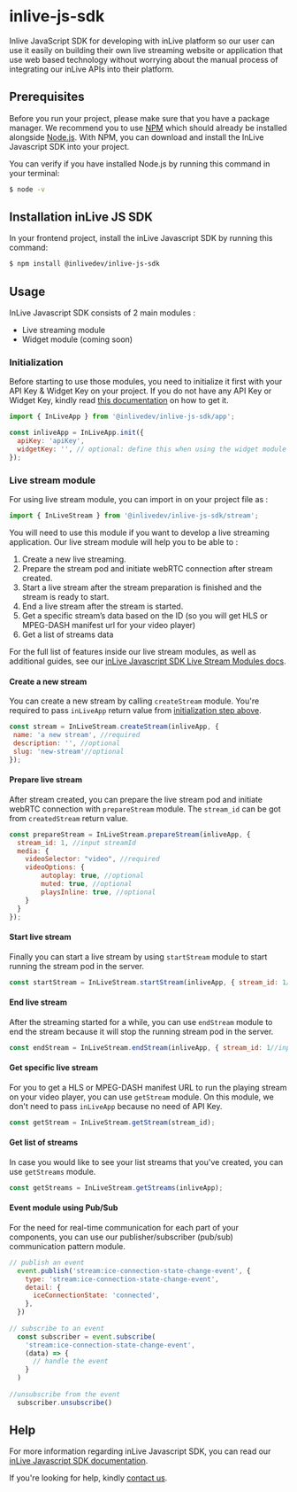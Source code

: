 # inlive-js-sdk
Inlive JavaScript SDK for developing with inLive platform so our user can use it easily on building their own live streaming website or application that use web based technology without worrying about the manual process of integrating our inLive APIs into their platform.

## Prerequisites

Before you run your project, please make sure that you have a package manager. We recommend you to use [NPM](https://www.npmjs.com/) which should already be installed alongside [Node.js](https://nodejs.org/en/). With NPM, you can download and install the InLive Javascript SDK into your project.

You can verify if you have installed Node.js by running this command in your terminal:
```bash
$ node -v
```

## Installation inLive JS SDK
In your frontend project, install the inLive Javascript SDK by running this command:
```bash
$ npm install @inlivedev/inlive-js-sdk
```

## Usage
InLive Javascript SDK consists of 2 main modules : 
- Live streaming module
- Widget module (coming soon)

### Initialization
Before starting to use those modules, you need to initialize it first with your API Key & Widget Key on your project. If you do not have any API Key or Widget Key, kindly read [this documentation](#http://link-to-sdk-website-documentation-part-initialize) on how to get it.

```js
import { InLiveApp } from '@inlivedev/inlive-js-sdk/app';

const inliveApp = InLiveApp.init({
  apiKey: 'apiKey',
  widgetKey: '', // optional: define this when using the widget module
});
```

### Live stream module
For using live stream module, you can import in on your project file as :
```js
import { InLiveStream } from '@inlivedev/inlive-js-sdk/stream';
```

You will need to use this module if you want to develop a live streaming application. Our live stream module will help you to be able to :
1. Create a new live streaming.
2. Prepare the stream pod and initiate webRTC connection after stream created.
3. Start a live stream after the stream preparation is finished and the stream is ready to start.
4. End a live stream after the stream is started.
5. Get a specific stream’s data based on the ID (so you will get HLS or MPEG-DASH manifest url for your video player)
6. Get a list of streams data

For the full list of features inside our live stream modules, as well as additional guides, see our [inLive Javascript SDK Live Stream Modules docs](#http:/link-to-sdk-website-documentation-part-live-stream-modules).

#### Create a new stream
You can create a new stream by calling `createStream` module. You're required to pass `inLiveApp` return value from [initialization step above](#initialization).

```js
const stream = InLiveStream.createStream(inliveApp, {
 name: 'a new stream', //required
 description: '', //optional
 slug: 'new-stream'//optional
});
```

#### Prepare live stream
After stream created, you can prepare the live stream pod and initiate webRTC connection with `prepareStream` module. The `stream_id` can be got from `createdStream` return value.

```js
const prepareStream = InLiveStream.prepareStream(inliveApp, { 
  stream_id: 1, //input streamId
  media: {
    videoSelector: "video", //required
    videoOptions: {
        autoplay: true, //optional
        muted: true, //optional
        playsInline: true, //optional
    }
  } 
});
```

#### Start live stream
Finally you can start a live stream by using `startStream` module to start running the stream pod in the server.

```js
const startStream = InLiveStream.startStream(inliveApp, { stream_id: 1//input streamId });
```

#### End live stream
After the streaming started for a while, you can use `endStream` module to end the stream because it will stop the running stream pod in the server.

```js
const endStream = InLiveStream.endStream(inliveApp, { stream_id: 1//input streamId });
```

#### Get specific live stream
For you to get a HLS or MPEG-DASH manifest URL to run the playing stream on your video player, you can use `getStream` module. On this module, we don't need to pass `inLiveApp` because no need of API Key.

```js
const getStream = InLiveStream.getStream(stream_id);
```

#### Get list of streams
In case you would like to see your list streams that you've created, you can use `getStreams` module.

```js
const getStreams = InLiveStream.getStreams(inliveApp);
```

#### Event module using Pub/Sub
For the need for real-time communication for each part of your components, you can use our publisher/subscriber (pub/sub) communication pattern module.

```js
// publish an event
  event.publish('stream:ice-connection-state-change-event', {
    type: 'stream:ice-connection-state-change-event',
    detail: {
      iceConnectionState: 'connected',
    },
  })
   
// subscribe to an event
  const subscriber = event.subscribe(
    'stream:ice-connection-state-change-event',
    (data) => {
      // handle the event
    }
  )
  
//unsubscribe from the event
  subscriber.unsubscribe()
```

## Help
For more information regarding inLive Javascript SDK, you can read our [inLive Javascript SDK documentation](#http://link-to-sdk-website-documentation).

If you're looking for help, kindly [contact us](mailto:hello@inlive.app).